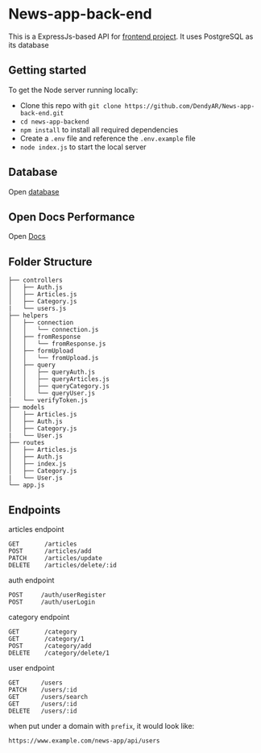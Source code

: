 # News-app-back-end
This is a ExpressJs-based API for [frontend project](https://github.com/DendyAR/News-app-front-end.git). It uses PostgreSQL as its database

## Getting started

To get the Node server running locally:

* Clone this repo with `git clone https://github.com/DendyAR/News-app-back-end.git`
* `cd news-app-backend`
* `npm install` to install all required dependencies
* Create a `.env` file and reference the `.env.example` file
* `node index.js` to start the local server

## Database

Open [database](https://drive.google.com/drive/folders/1ZudpwJK8P7ZcpjNFFodHQkYs13S3GNFa?usp=sharing)


## Open Docs Performance

Open [Docs](https://elastic-fly-b74.notion.site/9eb41f7aec33452bb3479b591aeb0949?v=aa4cc2f9792a453db6b71b00ccfeadb3)


## Folder Structure

    ├── controllers                    
    │   ├── Auth.js              
    │   ├── Articles.js              
    │   ├── Category.js             
    |   └── users.js
    ├── helpers
    │   ├── connection
    │   │   └── connection.js
    │   ├── fromResponse              
    │   │   └── fromResponse.js
    │   ├── formUpload
    │   │   └── fromUpload.js
    │   ├── query
    │   │   ├── queryAuth.js
    │   │   ├── queryArticles.js
    │   │   ├── queryCategory.js
    │   │   └── queryUser.js
    |   └── verifyToken.js
    ├── models
    │   ├── Articles.js              
    │   ├── Auth.js              
    │   ├── Category.js             
    |   └── User.js
    ├── routes
    │   ├── Articles.js              
    │   ├── Auth.js
    │   ├── index.js
    │   ├── Category.js             
    |   └── User.js
    └── app.js
    
## Endpoints
articles endpoint

    GET       /articles
    POST      /articles/add
    PATCH     /articles/update
    DELETE    /articles/delete/:id
    
auth endpoint

    POST     /auth/userRegister
    POST     /auth/userLogin
    
category endpoint

    GET       /category
    GET       /category/1
    POST      /category/add
    DELETE    /category/delete/1
    
user endpoint

    GET      /users
    PATCH    /users/:id
    GET      /users/search
    GET      /users/:id
    DELETE   /users/:id
    
when put under a domain with `prefix`, it would look like:

    https://www.example.com/news-app/api/users
